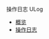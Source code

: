 <div class="sidebar_title"> 操作日志 ULog</div>

* [概览](management_monitor/manage/overview)
* [操作日志](management_monitor/manage/activity)








    
   
   
    
        